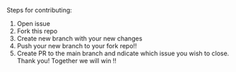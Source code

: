 Steps for contributing:
1. Open issue
2. Fork this repo
3. Create new branch with your new changes
4. Push your new branch to your fork repo!!
5. Create PR to the main branch and ndicate which issue you wish to close.
Thank you!
Together we will win !!
